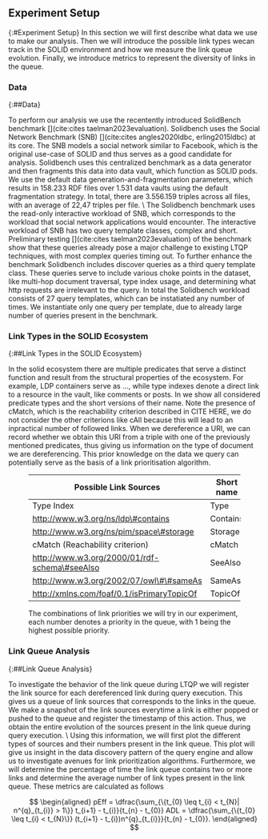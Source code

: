 ## Experiment Setup
{:#Experiment Setup}
In this section we will first describe what data we use to make our analysis. Then we will introduce the possible link types wecan track in the SOLID environment and how we measure the link queue evolution. Finally, we introduce metrics to represent the diversity of links in the queue.

### Data
{:##Data}

To perform our analysis we use the recentently introduced SolidBench benchmark [](cite:cites taelman2023evaluation). Solidbench uses the Social Network Benchmark (SNB) [](cite:cites angles2020ldbc, erling2015ldbc) at its core. 
The SNB models a social network similar to Facebook, which is the original use-case of SOLID and thus serves as a good candidate for analysis. 
Solidbench uses this centralized benchmark as a data generator and then fragments this data into data vault, which function as SOLID pods. 
We use the default data generation-and-fragmentation parameters, which results in 158.233 RDF files over 1.531 data vaults using the default fragmentation strategy.
In total, there are 3.556.159 triples across all files, with an average of 22,47 triples per file. \\
The Solidbench benchmark uses the read-only interactive workload of SNB, which corresponds to the workload that social network applications would encounter.  The interactive workload of SNB has two query template classes, complex and short. Preliminary testing [](cite:cites taelman2023evaluation) of the benchmark show that these queries already pose a major challenge to existing LTQP techniques, with most complex queries timing out. To further enhance the benchmark Solidbench includes discover queries as a third query template class. These queries serve to include various choke points in the dataset, like multi-hop document traversal, type index usage, and determining what http requests are irrelevant to the query. In total the Solidbench workload consists of 27 query templates, which can be instatiated any number of times. We instantiate only one query per template, due to already large number of queries present in the benchmark. 

### Link Types in the SOLID Ecosystem
{:##Link Types in the SOLID Ecosystem}

In the solid ecosystem there are multiple predicates that serve a distinct function and result from the structural properties of the ecosystem. For example, LDP containers serve as ..., while type indexes denote a direct link to a resource in the vault, like comments or posts. In [](#tab:priorities) we show all considered predicate types and the short versions of their name. Note the presence of cMatch, which is the reachability criterion described in CITE HERE, we do not consider the other criterions like cAll because this will lead to an inpractical number of followed links. When we dereference a URI, we can record whether we obtain this URI from a triple with one of the previously mentioned predicates, thus giving us information on the type of document we are dereferencing. This prior knowledge on the data we query can potentially serve as the basis of a link prioritisation algorithm.

<figure id="tab:priorities" class="table" markdown="1">

| Possible Link Sources                         | Short name |
|-----------------------------------------------|------------|
| Type Index                                    | Type       |
| http://www.w3.org/ns/ldp\#contains            | Contains   |
| http://www.w3.org/ns/pim/space\#storage       | Storage    |
| cMatch (Reachability criterion)               | cMatch     |
| http://www.w3.org/2000/01/rdf-schema\#seeAlso | SeeAlso    |
| http://www.w3.org/2002/07/owl\#\#sameAs       | SameAs     |
| http://xmlns.com/foaf/0.1/isPrimaryTopicOf    | TopicOf    |

<figcaption markdown="block">
The combinations of link priorities we will try in our experiment, each number denotes a priority in the queue, with 1 being the highest possible priority.
</figcaption>
</figure>

### Link Queue Analysis
{:##Link Queue Analysis}

To investigate the behavior of the link queue during LTQP we will register the link source for each dereferenced link during query execution. This gives us a queue of link sources that corresponds to the links in the queue. We make a snapshot of the link sources everytime a link is either popped or pushed to the queue and register the timestamp of this action. Thus, we obtain the entire evolution of the sources present in the link queue during query execution. \\
Using this information, we will first plot the different types of sources and their numbers present in the link queue. This plot will give us insight in the data discovery pattern of the query engine and allow us to investigate avenues for link prioritization algorithms. Furthermore, we will determine the percentage of time the link queue contains two or more links and determine the average number of link types present in the link queue. These metrics are calculated as follows

$$
\begin{aligned}
    pEff = \dfrac{\sum_{\{t_{0} \leq t_{i} < t_{N}| n^{q}_{t_{i}} > 1\}} t_{i+1} - t_{i}}{t_{n} - t_{0}} 
    ADL = \dfrac{\sum_{\{t_{0} \leq t_{i} < t_{N}\}} (t_{i+1} - t_{i})n^{q}_{t_{i}}}{t_{n} - t_{0}}.
\end{aligned}
$$